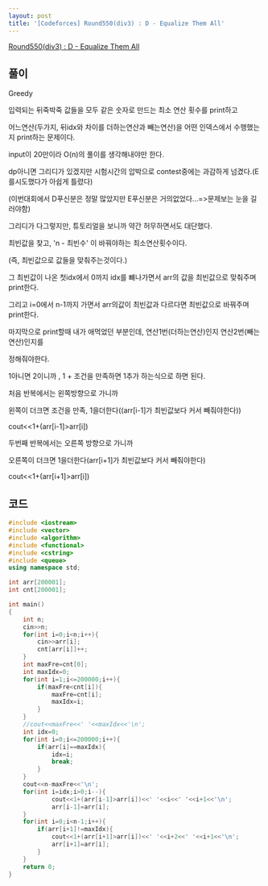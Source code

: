 ```yaml
---
layout: post
title: '[Codeforces] Round550(div3) : D - Equalize Them All'
---
```


[Round550(div3) : D - Equalize Them All](http://codeforces.com/contest/1144/problem/D)

## 풀이

Greedy

입력되는 뒤죽박죽 값들을 모두 같은 숫자로 만드는 최소 연산 횟수를 print하고

어느연산(두가지, 뒤idx와 차이를 더하는연산과 빼는연산)을 어떤 인덱스에서 수행했는지 print하는 문제이다.

input이 20만이라 O(n)의 풀이를 생각해내야만 한다.

dp아니면 그리디가 있겠지만 시험시간의 압박으로 contest중에는 과감하게 넘겼다.(E를시도했다가 아쉽게 틀렸다)

(이번대회에서 D푸신분은 정말 많았지만 E푸신분은 거의없었다...=>문제보는 눈을 길러야함)

그리디가 다그렇지만, 튜토리얼을 보니까 약간 허무하면서도 대단했다.

최빈값을 찾고, 'n - 최빈수' 이 바꿔야하는 최소연산횟수이다.

(즉, 최빈값으로 값들을 맞춰주는것이다.)

그 최빈값이 나온 첫idx에서 0까지 idx를 뺴나가면서 arr의 값을 최빈값으로 맞춰주며 print한다.

그리고 i=0에서 n-1까지 가면서 arr의값이 최빈값과 다르다면 최빈값으로 바꿔주며 print한다.

마지막으로 print할때 내가 애먹었던 부분인데, 연산1번(더하는연산)인지 연산2번(빼는연산)인지를

정해줘야한다. 

1아니면 2이니까 , 1 + 조건을 만족하면 1추가 하는식으로 하면 된다.

처음 반복에서는 왼쪽방향으로 가니까 

왼쪽이 더크면 조건을 만족, 1을더한다((arr[i-1]가 최빈값보다 커서 빼줘야한다))

cout<<1+(arr[i-1]>arr[i])

두번째 반복에서는 오른쪽 방향으로 가니까 

오른쪽이 더크면 1을더한다(arr[i+1]가 최빈값보다 커서 빼줘야한다)

cout<<1+(arr[i+1]>arr[i])



## 코드

```cpp
#include <iostream>
#include <vector>
#include <algorithm>
#include <functional>
#include <cstring>
#include <queue>
using namespace std;

int arr[200001];
int cnt[200001];

int main()
{
    int n;
    cin>>n;
    for(int i=0;i<n;i++){
        cin>>arr[i];
        cnt[arr[i]]++;
    }
    int maxFre=cnt[0];
    int maxIdx=0;
    for(int i=1;i<=200000;i++){
        if(maxFre<cnt[i]){
            maxFre=cnt[i];
            maxIdx=i;
        }
    }
    //cout<<maxFre<<' '<<maxIdx<<'\n';
    int idx=0;
    for(int i=0;i<=200000;i++){
        if(arr[i]==maxIdx){
            idx=i;
            break;
        }
    }
    cout<<n-maxFre<<'\n';
    for(int i=idx;i>0;i--){
            cout<<1+(arr[i-1]>arr[i])<<' '<<i<<' '<<i+1<<'\n';
            arr[i-1]=arr[i];
    }
    for(int i=0;i<n-1;i++){
        if(arr[i+1]!=maxIdx){
            cout<<1+(arr[i+1]>arr[i])<<' '<<i+2<<' '<<i+1<<'\n';
            arr[i+1]=arr[i];
        }
    }
    return 0;
}

```

